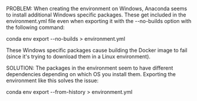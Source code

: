 PROBLEM:
When creating the environment on Windows, Anaconda seems to install additional Windows specific packages. These get included in the environment.yml file even when exporting it with the --no-builds option with the following command:

conda env export --no-builds > environment.yml

These Windows specific packages cause building the Docker image to fail (since it's trying to download them in a Linux environment). 

SOLUTION:
The packages in the environment seem to have different dependencies depending on which OS you install them. Exporting the environment like this solves the issue: 

conda env export --from-history > environment.yml

